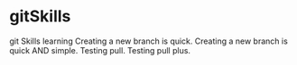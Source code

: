 # gitSkills
git Skills learning
Creating a new branch is quick.
Creating a new branch is quick AND simple.
Testing pull. 
Testing pull plus.
